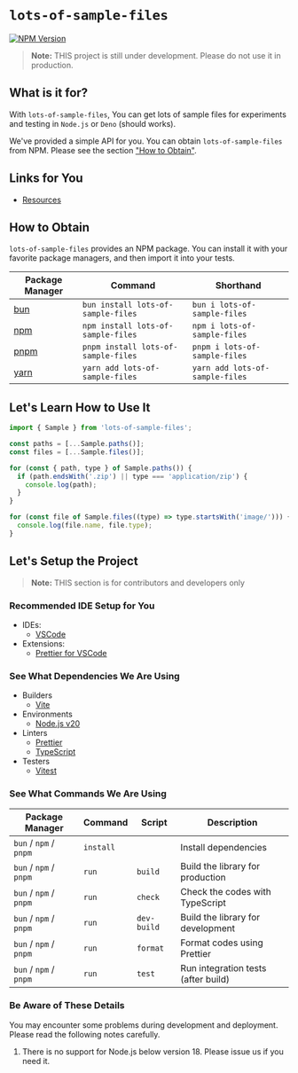 # `lots-of-sample-files`

[![NPM Version](https://img.shields.io/npm/v/lots-of-sample-files?style=for-the-badge&logo=npm&logoColor=white)](https://www.npmjs.com/package/lots-of-sample-files)

> **Note:** THIS project is still under development. Please do not use it in production.

## What is it for?

With `lots-of-sample-files`, You can get lots of sample files for experiments and testing in `Node.js` or `Deno` (should works).

We've provided a simple API for you. You can obtain `lots-of-sample-files` from NPM. Please see the section ["How to Obtain"](#how-to-obtain).

## Links for You

- [Resources](./docs/resources/README.md)

## How to Obtain

`lots-of-sample-files` provides an NPM package. You can install it with your favorite package managers, and then import it into your tests.

| Package Manager               | Command                             | Shorthand                       |
| ----------------------------- | ----------------------------------- | ------------------------------- |
| [bun](https://bun.sh/)        | `bun install lots-of-sample-files`  | `bun i lots-of-sample-files`    |
| [npm](https://www.npmjs.com/) | `npm install lots-of-sample-files`  | `npm i lots-of-sample-files`    |
| [pnpm](https://pnpm.io/)      | `pnpm install lots-of-sample-files` | `pnpm i lots-of-sample-files`   |
| [yarn](https://yarnpkg.com/)  | `yarn add lots-of-sample-files`     | `yarn add lots-of-sample-files` |

<!-- ## Our Competitors, or Alternatives -->

## Let's Learn How to Use It

```javascript
import { Sample } from 'lots-of-sample-files';

const paths = [...Sample.paths()];
const files = [...Sample.files()];

for (const { path, type } of Sample.paths()) {
  if (path.endsWith('.zip') || type === 'application/zip') {
    console.log(path);
  }
}

for (const file of Sample.files((type) => type.startsWith('image/'))) {
  console.log(file.name, file.type);
}
```

## Let's Setup the Project

> **Note:** THIS section is for contributors and developers only

### Recommended IDE Setup for You

- IDEs:
  - [VSCode](https://code.visualstudio.com/)
- Extensions:
  - [Prettier for VSCode](https://marketplace.visualstudio.com/items?itemName=esbenp.prettier-vscode)

### See What Dependencies We Are Using

- Builders
  - [Vite](https://vitejs.dev/)
- Environments
  - [Node.js v20](https://nodejs.org/)
- Linters
  - [Prettier](https://prettier.io/)
  - [TypeScript](https://www.typescriptlang.org/)
- Testers
  - [Vitest](https://vitest.dev/)

### See What Commands We Are Using

| Package Manager        | Command   | Script      | Description                         |
| ---------------------- | --------- | ----------- | ----------------------------------- |
| `bun` / `npm` / `pnpm` | `install` |             | Install dependencies                |
| `bun` / `npm` / `pnpm` | `run`     | `build`     | Build the library for production    |
| `bun` / `npm` / `pnpm` | `run`     | `check`     | Check the codes with TypeScript     |
| `bun` / `npm` / `pnpm` | `run`     | `dev-build` | Build the library for development   |
| `bun` / `npm` / `pnpm` | `run`     | `format`    | Format codes using Prettier         |
| `bun` / `npm` / `pnpm` | `run`     | `test`      | Run integration tests (after build) |

### Be Aware of These Details

You may encounter some problems during development and deployment.
Please read the following notes carefully.

1. There is no support for Node.js below version 18. Please issue us if you need it.

